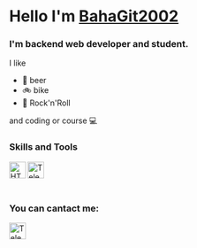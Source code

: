 # Hello I'm [BahaGit2002](https://github.com/BahaGit2002)
### I'm backend web developer and student.

I like
- :beer: beer
- :bike: bike
- :metal: Rock'n'Roll

and coding or course :computer:

### Skills and Tools

<img align="left" alt="HTML5" width="30px" 
src="https://cdn4.iconfinder.com/data/icons/flat-brand-logo-2/512/html5-512.png" />
<img align="left" alt="Telegram" width="30px" 
src="https://cdn-icons-png.flaticon.com/512/919/919826.png" />

<br/>
<br/>
<br/>

### You can cantact me:

<img align="left" alt="Telegram" width="30px" src="https://upload.wikimedia.org/wikipedia/commons/thumb/8/82/Telegram_logo.svg/2048px-Telegram_logo.svg.png" />
